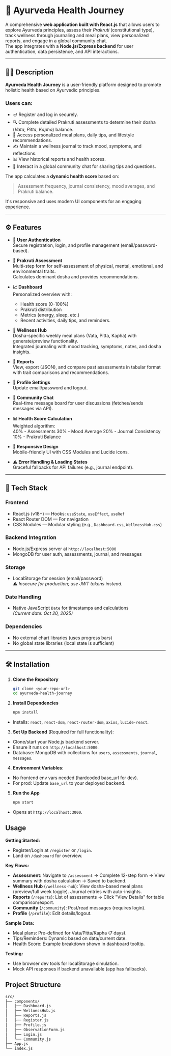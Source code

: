 # 🌿 Ayurveda Health Journey

A comprehensive **web application built with React.js** that allows users to explore Ayurveda principles, assess their *Prakruti* (constitutional type), track wellness through journaling and meal plans, view personalized reports, and engage in a global community chat.  
The app integrates with a **Node.js/Express backend** for user authentication, data persistence, and API interactions.

---

## 🧘‍♀️ Description

**Ayurveda Health Journey** is a user-friendly platform designed to promote holistic health based on Ayurvedic principles.

### Users can:
- 🪔 Register and log in securely.
- 🔍 Complete detailed Prakruti assessments to determine their dosha (*Vata*, *Pitta*, *Kapha*) balance.
- 🍲 Access personalized meal plans, daily tips, and lifestyle recommendations.
- ✍️ Maintain a wellness journal to track mood, symptoms, and reflections.
- 📊 View historical reports and health scores.
- 💬 Interact in a global community chat for sharing tips and questions.

The app calculates a **dynamic health score** based on:
> Assessment frequency, journal consistency, mood averages, and Prakruti balance.

It's responsive and uses modern UI components for an engaging experience.

---

## ⚙️ Features

- **🔐 User Authentication**  
  Secure registration, login, and profile management (email/password-based).

- **🧬 Prakruti Assessment**  
  Multi-step form for self-assessment of physical, mental, emotional, and environmental traits.  
  Calculates dominant dosha and provides recommendations.

- **📈 Dashboard**  
  Personalized overview with:
  - Health score (0–100%)
  - Prakruti distribution
  - Metrics (energy, sleep, etc.)
  - Recent activities, daily tips, and reminders.

- **🌿 Wellness Hub**  
  Dosha-specific weekly meal plans (Vata, Pitta, Kapha) with generate/preview functionality.  
  Integrated journaling with mood tracking, symptoms, notes, and dosha insights.

- **📜 Reports**  
  View, export (JSON), and compare past assessments in tabular format with trait comparisons and recommendations.

- **👤 Profile Settings**  
  Update email/password and logout.

- **💬 Community Chat**  
  Real-time message board for user discussions (fetches/sends messages via API).

- **📊 Health Score Calculation**  
  Weighted algorithm:  
    40% - Assessments
    30% - Mood Average
    20% - Journal Consistency
    10% - Prakruti Balance


- **📱 Responsive Design**  
Mobile-friendly UI with CSS Modules and Lucide icons.

- **⚠️ Error Handling & Loading States**  
Graceful fallbacks for API failures (e.g., journal endpoint).

---

## 🧩 Tech Stack

### Frontend
- React.js (v18+) — Hooks: `useState`, `useEffect`, `useRef`
- React Router DOM — For navigation
- CSS Modules — Modular styling (e.g., `Dashboard.css`, `WellnessHub.css`)

### Backend Integration
- Node.js/Express server at `http://localhost:5000`
- MongoDB for user auth, assessments, journal, and messages

### Storage
- LocalStorage for session (email/password)  
⚠️ *Insecure for production; use JWT tokens instead.*

### Date Handling
- Native JavaScript `Date` for timestamps and calculations  
*(Current date: Oct 20, 2025)*

### Dependencies
- No external chart libraries (uses progress bars)
- No global state libraries (local state is sufficient)

---

## 🛠️ Installation

1. **Clone the Repository**
   ```bash
   git clone <your-repo-url>
   cd ayurveda-health-journey
   
2. **Install Dependencies**
   ```bash
   npm install
- Installs: `react`, `react-dom`, `react-router-dom`, `axios`, `lucide-react`.

3. **Set Up Backend** (Required for full functionality):
- Clone/start your Node.js backend server.
- Ensure it runs on `http://localhost:5000`.
- Database: MongoDB with collections for `users`, `assessments`, `journal`, `messages`.

4. **Environment Variables**:
- No frontend env vars needed (hardcoded base_url for dev).
- For prod: Update `base_url` to your deployed backend.

5. **Run the App**
   ```bash
   npm start
 - Opens at `http://localhost:3000`.


## Usage
**Getting Started:**
- Register/Login at `/register` or `/login`.
- Land on `/dashboard` for overview.

**Key Flows:**
- **Assessment**: Navigate to `/assessment` → Complete 12-step form → View summary with dosha calculation → Saved to backend.
- **Wellness Hub** (`/wellness-hub`): View dosha-based meal plans (preview/full week toggle). Journal entries with auto-insights.
- **Reports** (`/reports`): List of assessments → Click "View Details" for table comparison/export.
- **Community** (`/community`): Post/read messages (requires login).
- **Profile** (`/profile`): Edit details/logout.

**Sample Data:**
- Meal plans: Pre-defined for Vata/Pitta/Kapha (7 days).
- Tips/Reminders: Dynamic based on data/current date.
- Health Score: Example breakdown shown in dashboard tooltip.

**Testing:**
- Use browser dev tools for localStorage simulation.
- Mock API responses if backend unavailable (app has fallbacks).

## Project Structure
```bash
src/
├── components/
│   ├── Dashboard.js          
│   ├── WellnessHub.js        
│   ├── Reports.js            
│   ├── Register.js           
│   ├── Profile.js            
│   ├── ObservationForm.js    
│   ├── Login.js              
│   └── Community.js          
├── App.js                    
└── index.js                                                     
